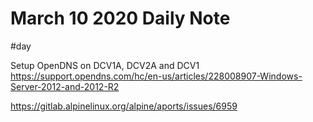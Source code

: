 # March 10 2020 Daily Note
#day

Setup OpenDNS on DCV1A, DCV2A and DCV1
https://support.opendns.com/hc/en-us/articles/228008907-Windows-Server-2012-and-2012-R2

https://gitlab.alpinelinux.org/alpine/aports/issues/6959